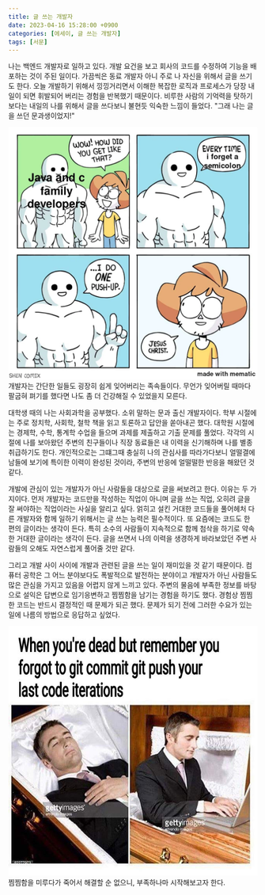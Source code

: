 ```yaml
---
title: 글 쓰는 개발자 
date: 2023-04-16 15:28:00 +0900
categories: [에세이, 글 쓰는 개발자]
tags: [서문]
---
```


나는 백엔드 개발자로 일하고 있다. 개발 요건을 보고 회사의 코드를 수정하여 기능을 배포하는 것이 주된 일이다. 가끔씩은 동료 개발자 아니 주로 나 자신을 위해서 글을 쓰기도 한다. 오늘 개발하기 위해서 낑낑거리면서 이해한 복잡한 로직과 프로세스가 당장 내일이 되면 휘발되어 버리는 경험을 반복했기 때문이다. 비루한 사람의 기억력을 탓하기 보다는 내일의 나를 위해서 글을 쓰다보니 불현듯 익숙한 느낌이 들었다. "그래 나는 글을 쓰던 문과생이었지!"

![](/assets/img/forget-and-push-up.webp)
개발자는 간단한 일들도 굉장히 쉽게 잊어버리는 족속들이다. 무언가 잊어버릴 때마다 팔굽혀 펴기를 했다면 나도 좀 더 건강해질 수 있었을지 모른다. 

대학생 때의 나는 사회과학을 공부했다. 소위 말하는 문과 출신 개발자이다. 학부 시절에는 주로 정치학, 사회학, 철학 책을 읽고 토론하고 답안을 쏟아내곤 했다. 대학원 시절에는 경제학, 수학, 통계학 수업을 들으며 과제를 제출하고 기출 문제를 풀었다. 각각의 시절에 나를 보아왔던 주변의 친구들이나 직장 동료들은 내 이력을 신기해하며 나를 별종 취급하기도 한다. 개인적으로는 그떄그때 충실히 나의 관심사를 따라가다보니 얼떨결에 남들에 보기에 특이한 이력이 완성된 것이라, 주변의 반응에 얼떨떨한 반응을 해왔던 것 같다.

개발에 관심이 있는 개발자가 아닌 사람들을 대상으로 글을 써보려고 한다. 이유는 두 가지이다. 먼저 개발자는 코드만을 작성하는 직업이 아니며 글을 쓰는 직업, 오히려 글을 잘 써야하는 직업이라는 사실을 알리고 싶다. 얽히고 설킨 거대한 코드들을 풀어헤처 다른 개발자와 함께 일하기 위해서는 글 쓰는 능력은 필수적이다. 또 요즘에는 코드도 한 편의 글이라는 생각이 든다. 특히 소수의 사람들이 지속적으로 함께 첨삭을 하기로 약속한 거대한 글이라는 생각이 든다. 글을 쓰면서 나의 이력을 생경하게 바라보았던 주변 사람들의 오해도 자연스럽게 풀어줄 것만 같다.

그리고 개발 사이 사이에 개발과 관련된 글을 쓰는 일이 재미있을 것 같기 때문이다. 컴퓨터 공학은 그 어느 분야보다도 폭발적으로 발전하는 분야이고 개발자가 아닌 사람들도 많은 관심을 가지고 있음을 어렵지 않게 느끼고 있다. 주변의 물음에 부족한 정보를 바탕으로 설익은 답변으로 임기응변하고 찜찜함을 남기는 경험을 하기도 했다. 경험상 찜찜한 코드는 반드시 결정적인 때 문제가 되곤 했다. 문제가 되기 전에 그러한 수요가 있는 일에 나름의 방법으로 응답하고 싶었다. 

![](/assets/img/forgot.jpg)
찜찜함을 미루다가 죽어서 해결할 순 없으니, 부족하나마 시작해보고자 한다. 